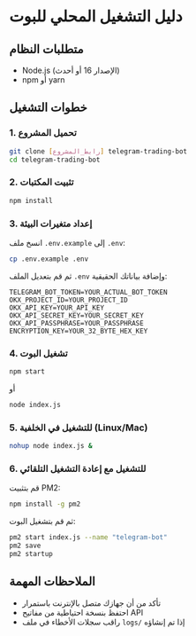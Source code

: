 # دليل التشغيل المحلي للبوت

## متطلبات النظام
- Node.js (الإصدار 16 أو أحدث)
- npm أو yarn

## خطوات التشغيل

### 1. تحميل المشروع
```bash
git clone [رابط_المشروع] telegram-trading-bot
cd telegram-trading-bot
```

### 2. تثبيت المكتبات
```bash
npm install
```

### 3. إعداد متغيرات البيئة
انسخ ملف `.env.example` إلى `.env`:
```bash
cp .env.example .env
```

ثم قم بتعديل الملف `.env` وإضافة بياناتك الحقيقية:
```
TELEGRAM_BOT_TOKEN=YOUR_ACTUAL_BOT_TOKEN
OKX_PROJECT_ID=YOUR_PROJECT_ID
OKX_API_KEY=YOUR_API_KEY
OKX_API_SECRET_KEY=YOUR_SECRET_KEY
OKX_API_PASSPHRASE=YOUR_PASSPHRASE
ENCRYPTION_KEY=YOUR_32_BYTE_HEX_KEY
```

### 4. تشغيل البوت
```bash
npm start
```

أو

```bash
node index.js
```

### 5. للتشغيل في الخلفية (Linux/Mac)
```bash
nohup node index.js &
```

### 6. للتشغيل مع إعادة التشغيل التلقائي
قم بتثبيت PM2:
```bash
npm install -g pm2
```

ثم قم بتشغيل البوت:
```bash
pm2 start index.js --name "telegram-bot"
pm2 save
pm2 startup
```

## الملاحظات المهمة
- تأكد من أن جهازك متصل بالإنترنت باستمرار
- احتفظ بنسخة احتياطية من مفاتيح API
- راقب سجلات الأخطاء في ملف `logs/` إذا تم إنشاؤه
